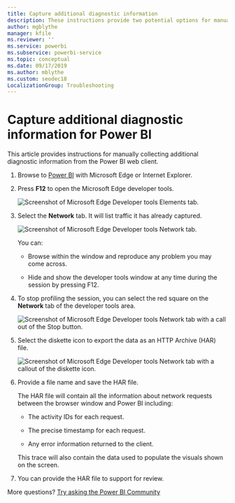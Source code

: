 ```yaml
---
title: Capture additional diagnostic information
description: These instructions provide two potential options for manually collecting additional diagnostic information from the Power BI web client.
author: mgblythe
manager: kfile
ms.reviewer: ''
ms.service: powerbi
ms.subservice: powerbi-service
ms.topic: conceptual
ms.date: 09/17/2019
ms.author: mblythe
ms.custom: seodec18
LocalizationGroup: Troubleshooting
---
```


# Capture additional diagnostic information for Power BI

This article provides instructions for manually collecting additional diagnostic information from the Power BI web client.

1. Browse to [Power BI](https://app.powerbi.com) with Microsoft Edge or Internet Explorer.

1. Press **F12** to open the Microsoft Edge developer tools.

   ![Screenshot of Microsoft Edge Developer tools Elements tab.](media/service-admin-capturing-additional-diagnostic-information-for-power-bi/edge-developer-tools.png)

1. Select the **Network** tab. It will list traffic it has already captured.

   ![Screenshot of Microsoft Edge Developer tools Network tab.](media/service-admin-capturing-additional-diagnostic-information-for-power-bi/edge-network-tab.png)

    You can:

    * Browse within the window and reproduce any problem you may come across.

    * Hide and show the developer tools window at any time during the session by pressing F12.

1. To stop profiling the session, you can select the red square on the **Network** tab of the developer tools area.

   ![Screenshot of Microsoft Edge Developer tools Network tab with a call out of the Stop button.](media/service-admin-capturing-additional-diagnostic-information-for-power-bi/edge-network-tab-stop.png)

1. Select the diskette icon to export the data as an HTTP Archive (HAR) file.

   ![Screenshot of Microsoft Edge Developer tools Network tab with a callout of the diskette icon.](media/service-admin-capturing-additional-diagnostic-information-for-power-bi/edge-network-tab-save.png)

1. Provide a file name and save the HAR file.

    The HAR file will contain all the information about network requests between the browser window and Power BI including:

    * The activity IDs for each request.

    * The precise timestamp for each request.

    * Any error information returned to the client.

    This trace will also contain the data used to populate the visuals shown on the screen.

1. You can provide the HAR file to support for review.

More questions? [Try asking the Power BI Community](http://community.powerbi.com/)
